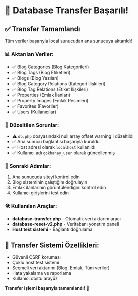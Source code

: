 # 🎉 Database Transfer Başarılı!

## ✅ **Transfer Tamamlandı**
Tüm veriler başarıyla local sunucudan ana sunucuya aktarıldı!

### 📊 **Aktarılan Veriler:**
- ✅ Blog Categories (Blog Kategorileri)
- ✅ Blog Tags (Blog Etiketleri) 
- ✅ Blogs (Blog Yazıları)
- ✅ Blog Category Relations (Kategori İlişkileri)
- ✅ Blog Tag Relations (Etiket İlişkileri)
- ✅ Properties (Emlak İlanları)
- ✅ Property Images (Emlak Resimleri)
- ✅ Favorites (Favoriler)
- ✅ Users (Kullanıcılar)

### 🔧 **Düzeltilen Sorunlar:**
- ⚠️ `db.php` dosyasındaki null array offset warning'i düzeltildi
- ✅ Ana sunucu bağlantısı başarıyla kuruldu
- ✅ Host adresi olarak `localhost` kullanıldı
- ✅ Kullanıcı adı `gokhanay_user` olarak güncellenmiş

### 🎯 **Sonraki Adımlar:**
1. Ana sunucuda siteyi kontrol edin
2. Blog sisteminin çalıştığını doğrulayın
3. Emlak ilanlarının görüntülendiğini kontrol edin
4. Kullanıcı girişlerini test edin

### 🛠 **Kullanılan Araçlar:**
- **database-transfer.php** - Otomatik veri aktarım aracı
- **database-reset-v2.php** - Veritabanı yönetim paneli
- **Host test sistemi** - Bağlantı doğrulama

## 🚀 **Transfer Sistemi Özellikleri:**
- Güvenli CSRF koruması
- Çoklu host test sistemi
- Seçmeli veri aktarımı (Blog, Emlak, Tüm veriler)
- Hata yakalama ve raporlama
- Kullanıcı dostu arayüz

**Transfer işlemi başarıyla tamamlandı!** 🎊
